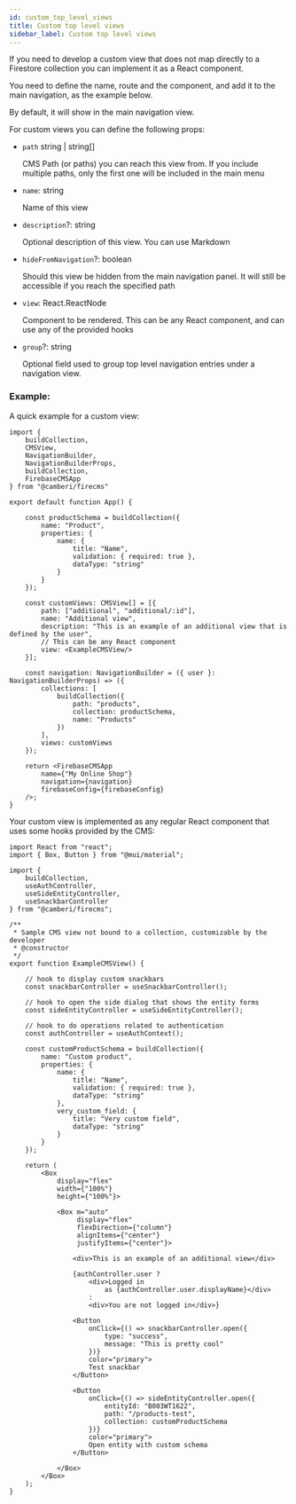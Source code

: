 ```yaml
---
id: custom_top_level_views
title: Custom top level views
sidebar_label: Custom top level views
---
```


If you need to develop a custom view that does not map directly to a Firestore
collection you can implement it as a React component.

You need to define the name, route and the component, and add it to the main
navigation, as the example below.

By default, it will show in the main navigation view.

For custom views you can define the following props:
* `path` string | string[]

  CMS Path (or paths) you can reach this view from.
  If you include multiple paths, only the first one will be included in the
  main menu

* `name`: string

  Name of this view

* `description`?: string

  Optional description of this view. You can use Markdown

* `hideFromNavigation`?: boolean

  Should this view be hidden from the main navigation panel.
  It will still be accessible if you reach the specified path

* `view`: React.ReactNode

  Component to be rendered. This can be any React component, and can use any
  of the provided hooks

* `group`?: string

  Optional field used to group top level navigation entries under a
  navigation view.


### Example:
A quick example for a custom view:

```tsx
import {
    buildCollection,
    CMSView,
    NavigationBuilder,
    NavigationBuilderProps,
    buildCollection,
    FirebaseCMSApp
} from "@camberi/firecms"

export default function App() {

    const productSchema = buildCollection({
        name: "Product",
        properties: {
            name: {
                title: "Name",
                validation: { required: true },
                dataType: "string"
            }
        }
    });

    const customViews: CMSView[] = [{
        path: ["additional", "additional/:id"],
        name: "Additional view",
        description: "This is an example of an additional view that is defined by the user",
        // This can be any React component
        view: <ExampleCMSView/>
    }];

    const navigation: NavigationBuilder = ({ user }: NavigationBuilderProps) => ({
        collections: [
            buildCollection({
                path: "products",
                collection: productSchema,
                name: "Products"
            })
        ],
        views: customViews
    });

    return <FirebaseCMSApp
        name={"My Online Shop"}
        navigation={navigation}
        firebaseConfig={firebaseConfig}
    />;
}
```

Your custom view is implemented as any regular React component that uses
some hooks provided by the CMS:

```tsx
import React from "react";
import { Box, Button } from "@mui/material";

import {
    buildCollection,
    useAuthController,
    useSideEntityController,
    useSnackbarController
} from "@camberi/firecms";

/**
 * Sample CMS view not bound to a collection, customizable by the developer
 * @constructor
 */
export function ExampleCMSView() {

    // hook to display custom snackbars
    const snackbarController = useSnackbarController();

    // hook to open the side dialog that shows the entity forms
    const sideEntityController = useSideEntityController();

    // hook to do operations related to authentication
    const authController = useAuthContext();

    const customProductSchema = buildCollection({
        name: "Custom product",
        properties: {
            name: {
                title: "Name",
                validation: { required: true },
                dataType: "string"
            },
            very_custom_field: {
                title: "Very custom field",
                dataType: "string"
            }
        }
    });

    return (
        <Box
            display="flex"
            width={"100%"}
            height={"100%"}>

            <Box m="auto"
                 display="flex"
                 flexDirection={"column"}
                 alignItems={"center"}
                 justifyItems={"center"}>

                <div>This is an example of an additional view</div>

                {authController.user ?
                    <div>Logged in
                        as {authController.user.displayName}</div>
                    :
                    <div>You are not logged in</div>}

                <Button
                    onClick={() => snackbarController.open({
                        type: "success",
                        message: "This is pretty cool"
                    })}
                    color="primary">
                    Test snackbar
                </Button>

                <Button
                    onClick={() => sideEntityController.open({
                        entityId: "B003WT1622",
                        path: "/products-test",
                        collection: customProductSchema
                    })}
                    color="primary">
                    Open entity with custom schema
                </Button>

            </Box>
        </Box>
    );
}
```

